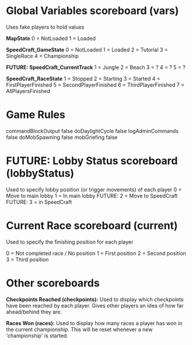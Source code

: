 Global Variables scoreboard (vars)
==================================
Uses fake players to hold values

**MapState**
0 = NotLoaded
1 = Loaded

**SpeedCraft_GameState**
0 = NotLoaded
1 = Loaded
2 = Tutorial
3 = SingleRace
4 = Championship

**FUTURE: SpeedCraft_CurrentTrack**
1 = Jungle
2 = Beach
3 = ?
4 = ?
5 = ?

**SpeedCraft_RaceState**
1 = Stopped
2 = Starting
3 = Started
4 = FirstPlayerFinished
5 = SecondPlayerFinished
6 = ThirdPlayerFinished
7 = AllPlayersFinished

Game Rules
==========
commandBlockOutput false
doDaylightCycle false
logAdminCommands false
doMobSpawning false
mobGriefing false

FUTURE: Lobby Status scoreboard (lobbyStatus)
=====================================
Used to specify lobby position (or trigger movements) of each player
0 = Move to main lobby
1 = In main lobby
FUTURE: 2 = Move to SpeedCraft
FUTURE: 3 = in SpeedCraft


Current Race scoreboard (current)
=================================
Used to specify the finishing position for each player

0 = Not completed race / No position
1 = First position
2 = Second position
3 = Third position


Other scoreboards
=================
**Checkpoints Reached (checkpoints):** 
Used to display which checkpoints have been reached by each player. 
Gives other players an idea of how far ahead/behind they are.

**Races Won (races):**
Used to display how many races a player has won in the current championship.
This will be reset whenever a new 'championship' is started.


